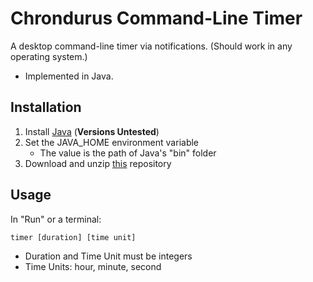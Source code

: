 # Chrondurus Command-Line Timer
A desktop command-line timer via notifications. (Should work in any operating system.)
* Implemented in Java.

## Installation
1. Install [Java](https://www.oracle.com/java/technologies/downloads/) (**Versions Untested**)
2. Set the JAVA_HOME environment variable
    * The value is the path of Java's "bin" folder
3. Download and unzip [this](https://github.com/JoshuaWestra/Chrondurus-Command-Line-Timer) repository

## Usage
In "Run" or a terminal:

```
timer [duration] [time unit]
```

* Duration and Time Unit must be integers
* Time Units: hour, minute, second